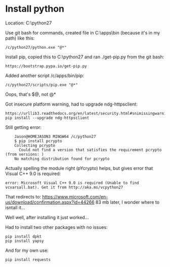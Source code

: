 # Install python

Location: C:\python27

Use git bash for commands, created file in C:\apps\bin (because it's in my path) like this:

    /c/python27/python.exe "@*"

Install pip, copied this to C:\python27 and ran ./get-pip.py from the git bash:

    https://bootstrap.pypa.io/get-pip.py

Added another script /c/apps/bin/pip:

    /c/python27/scripts/pip.exe "@*"

Oops, that's $@, not @*

Got insecure platform warning, had to upgrade ndg-httpsclient:

    https://urllib3.readthedocs.org/en/latest/security.html#snimissingwarning
    pip install --upgrade ndg-httpsclient

Still getting error:

		Jason@HOMEJASON3 MINGW64 /c/python27
		$ pip install pcrypto
		Collecting pcrypto
		  Could not find a version that satisfies the requirement pcrypto (from versions: )
		No matching distribution found for pcrypto

Actually spelling the module right (pYcrypto) helps, but gives error that Visual C++ 9.0 is required:

    error: Microsoft Visual C++ 9.0 is required (Unable to find vcvarsall.bat). Get it from http://aka.ms/vcpython27

That redirects to: https://www.microsoft.com/en-us/download/confirmation.aspx?id=44266
83 mb later, I wonder where to isntall it...

Well well, after installing it just worked...

Had to install two other packages with no issues:

    pip install dpkt
    pip install yapsy

And for my own use:

    pip install requests
    